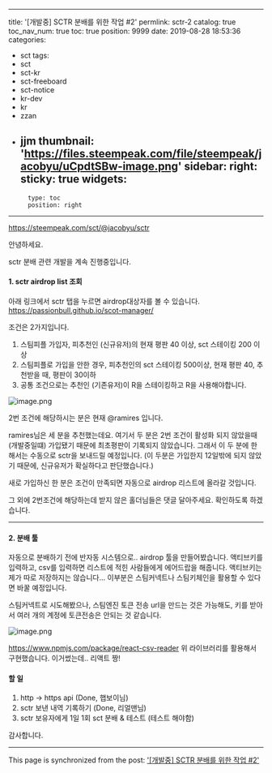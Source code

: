 
---
title: '[개발중] SCTR 분배를 위한 작업 #2'
permlink: sctr-2
catalog: true
toc_nav_num: true
toc: true
position: 9999
date: 2019-08-28 18:53:36
categories:
- sct
tags:
- sct
- sct-kr
- sct-freeboard
- sct-notice
- kr-dev
- kr
- zzan
- jjm
thumbnail: 'https://files.steempeak.com/file/steempeak/jacobyu/uCpdtSBw-image.png'
sidebar:
    right:
        sticky: true
widgets:
    -
        type: toc
        position: right
---


https://steempeak.com/sct/@jacobyu/sctr

안녕하세요.

sctr 분배 관련 개발을 계속 진행중입니다.

#### 1. sctr airdrop list 조회

아래 링크에서 sctr 탭을 누르면  airdrop대상자를 볼 수 있습니다.
https://passionbull.github.io/scot-manager/

조건은 2가지입니다.

1) 스팀피플 가입자, 피추천인 (신규유저)의 현재 평판 40 이상, sct 스테이킹 200 이상
2) 스팀피플로 가입을 안한 경우, 피추천인의 sct 스테이킹 500이상, 현재 평판 40, 추천받을 때, 평판이 30이하
3) 공통 조건으로는 추천인 (기존유저)이 R을 스테이킹하고 R을 사용해야합니다.


![image.png](https://files.steempeak.com/file/steempeak/jacobyu/uCpdtSBw-image.png)

2번 조건에 해당하시는 분은 현재
@ramires 입니다.

ramires님은  세 분을 추천했는데요. 여기서  두 분은 2번 조건이 활성화 되지 않았을때 (개발중일떄) 가입됐기 때문에 최초평판이 기록되지 않았습니다. 그래서 이 두 분에 한해서는 수동으로 sctr을 보내드릴 예정입니다. (이 두분은 가입한지 12일밖에 되지 않았기 때문에, 신규유저가 확실하다고 판단했습니다.)

새로 가입하신 한 분은 조건이 만족되면 자동으로 airdrop 리스트에 올라갈 것입니다.

그 외에 2번조건에 해당하는데 받지 않은 홀더님들은 댓글 달아주세요. 확인하도록 하겠습니다.

---

#### 2. 분배 툴

자동으로 분배하기 전에 반자동 시스템으로..
airdrop 툴을 만들어봤습니다.
액티브키를 입력하고, csv를 입력하면 리스트에 적힌 사람들에게 에어드랍을 해줍니다.
액티브키는 제가 따로 저장하지는 않습니다... 이부분은 스팀커넥트나 스팀키체인을 활용할 수 있다면 바꿀 예정입니다.

스팀커넥트로 시도해봤으나, 스팀엔진 토큰 전송 url을 만드는 것은 가능해도, 키를 받아서 여러 개의 계정에 토큰전송은 안되는 것 같습니다.

![image.png](https://files.steempeak.com/file/steempeak/jacobyu/sEwfz6JS-image.png)

https://www.npmjs.com/package/react-csv-reader
위 라이브러리를 활용해서 구현했습니다. 이거썼는데.. 리액트 짱!

#### 할 일

1. http -> https api (Done, 햅보이님)
2. sctr 보낸 내역 기록하기 (Done, 리얼맨님)
3. sctr 보유자에게 1일 1회 sct 분배 & 테스트 (테스트 해야함)

감사합니다.


- - -

This page is synchronized from the post: ['[개발중] SCTR 분배를 위한 작업 #2'](https://steemit.com/@jacobyu/sctr-2)
